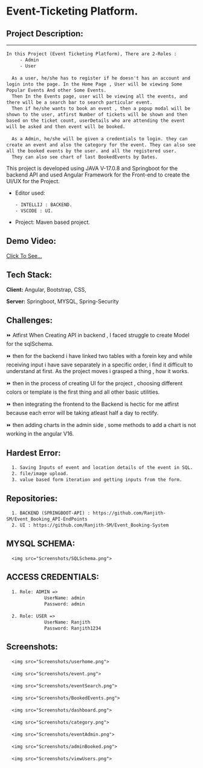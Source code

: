 
# Event-Ticketing Platform.

## Project Description:
---------------------------
    In this Project (Event Ticketing Platform), There are 2-Roles :
         - Admin
         - User 
   
      As a user, he/she has to register if he doesn't has an account and login into the page. In the Home Page , User will be viewing Some Popular Events And other Some Events.
      Then In the Events page, user will be viewing all the events, and there will be a search bar to search particular event.
      Then if he/she wants to book an event , then a popup modal will be shown to the user, atfirst Number of tickets will be shown and then based on the ticket count, userDetails who are attending the event will be asked and then event will be booked.

      As a Admin, he/she will be given a credentials to login. they can create an event and also the category for the event. They can also see all the booked events by the user. and all the registered user.
      They can also see chart of last BookedEvents by Dates.

This project is developed using JAVA V-17.0.8 and Springboot for the backend API and used Angular Framework for the Front-end to create the UI/UX for the Project.

- Editor used: 
   
      - INTELLIJ : BACKEND.
      - VSCODE : UI.

- Project: Maven based project.

## Demo Video:
<a href="https://drive.google.com/drive/folders/1d05jfBRp2G2IBPkurjtPJN93glCI_gNO?usp=sharing" > Click To See...</a>

## Tech Stack:

**Client:** Angular, Bootstrap, CSS, 

**Server:** Springboot, MYSQL, Spring-Security


## Challenges:
   ⏩ Atfirst When Creating API in backend , I faced struggle to create Model for the sqlSchema.

   ⏩ then for the backend i have linked two tables with a forein key and while receiving input i have save separately in a specific order, i find it difficult to understand at first. As the project moves i grasped a thing , how it works.

   ⏩ then in the process of creating UI for the project , choosing different colors or template is the first thing and all other basic utilities. 

   ⏩ then integrating the frontend to the Backend is hectic for me atfirst because each error will be taking atleast half a day to rectify.

   ⏩ then adding charts in the admin side , some methods to add a chart is not working in the angular V16. 
## Hardest Error:
      1. Saving Inputs of event and location details of the event in SQL. 
      2. file/image upload.
      3. value based form iteration and getting inputs from the form.




## Repositories:
      1. BACKEND (SPRINGBOOT-API) : https://github.com/Ranjith-SM/Event_Booking_API-EndPoints
      2. UI : https://github.com/Ranjith-SM/Event_Booking-System

## MYSQL SCHEMA:
      <img src="Screenshots/SQLSchema.png">

## ACCESS CREDENTIALS:

      1. Role: ADMIN => 
                  UserName: admin
                  Password: admin

      2. Role: USER => 
                  UserName: Ranjith
                  Password: Ranjith1234

## Screenshots:

      <img src="Screenshots/userhome.png">

      <img src="Screenshots/event.png">

      <img src="Screenshots/eventSearch.png">

      <img src="Screenshots/BookedEvents.png">

      <img src="Screenshots/dashboard.png">

      <img src="Screenshots/category.png">

      <img src="Screenshots/eventAdmin.png">

      <img src="Screenshots/adminBooked.png">

      <img src="Screenshots/viewUsers.png">



 

